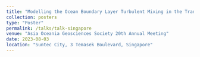 ```yaml
---
title: "Modelling the Ocean Boundary Layer Turbulent Mixing in the Transitioning Regions between Coastal and Open Oceans"
collection: posters
type: "Poster"
permalink: /talks/talk-singapore
venue: "Asia Oceania Geosciences Society 20th Annual Meeting"
date: 2023-08-03
location: "Suntec City, 3 Temasek Boulevard, Singapore"
---
```

